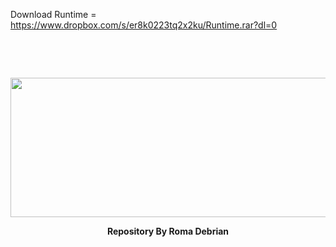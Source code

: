 Download Runtime = https://www.dropbox.com/s/er8k0223tq2x2ku/Runtime.rar?dl=0

<p>&nbsp;</p>
<p>&nbsp;</p>
<div>
  <center>
  <p align="center"><img src=https://i2.wp.com/nekonoto.net/wp-content/uploads/2018/01/yuru-camp.jpg?w=800 width=513 height=223 /></p>
  <p align="center"><strong> Repository By Roma Debrian </strong></p>
</div>